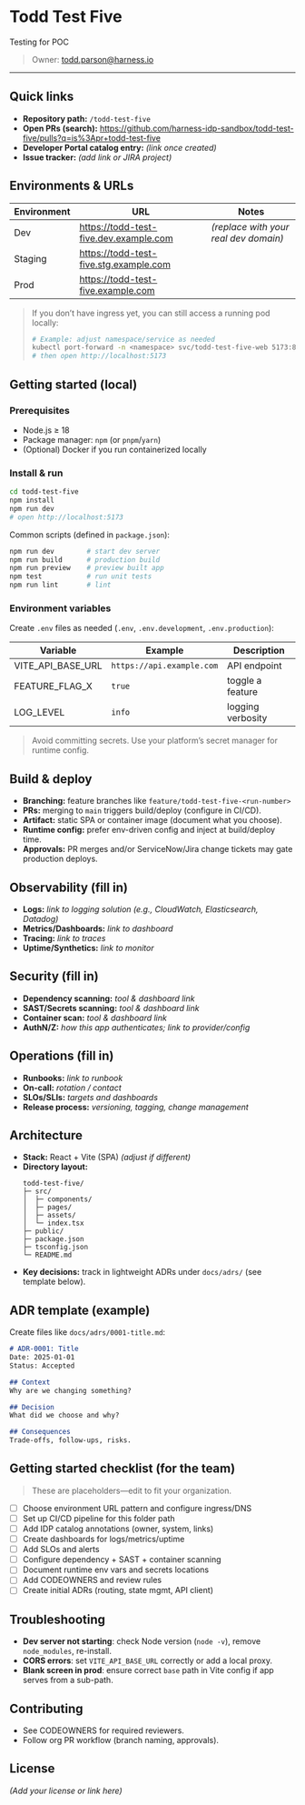 # Todd Test Five

Testing for POC

> Owner: todd.parson@harness.io

---

## Quick links

- **Repository path:** `/todd-test-five`
- **Open PRs (search):** https://github.com/harness-idp-sandbox/todd-test-five/pulls?q=is%3Apr+todd-test-five
- **Developer Portal catalog entry:** _(link once created)_
- **Issue tracker:** _(add link or JIRA project)_

## Environments & URLs

| Environment | URL | Notes |
|---|---|---|
| Dev | https://todd-test-five.dev.example.com | _(replace with your real dev domain)_ |
| Staging | https://todd-test-five.stg.example.com |  |
| Prod | https://todd-test-five.example.com |  |

> If you don’t have ingress yet, you can still access a running pod locally:
>
> ```bash
> # Example: adjust namespace/service as needed
> kubectl port-forward -n <namespace> svc/todd-test-five-web 5173:80
> # then open http://localhost:5173
> ```

## Getting started (local)

### Prerequisites
- Node.js ≥ 18
- Package manager: `npm` (or `pnpm`/`yarn`)
- (Optional) Docker if you run containerized locally

### Install & run

```bash
cd todd-test-five
npm install
npm run dev
# open http://localhost:5173
```

Common scripts (defined in `package.json`):

```bash
npm run dev        # start dev server
npm run build      # production build
npm run preview    # preview built app
npm test           # run unit tests
npm run lint       # lint
```

### Environment variables

Create `.env` files as needed (`.env`, `.env.development`, `.env.production`):

| Variable | Example | Description |
|---|---|---|
| VITE_API_BASE_URL | `https://api.example.com` | API endpoint |
| FEATURE_FLAG_X | `true` | toggle a feature |
| LOG_LEVEL | `info` | logging verbosity |

> Avoid committing secrets. Use your platform’s secret manager for runtime config.

## Build & deploy

- **Branching:** feature branches like `feature/todd-test-five-<run-number>`
- **PRs:** merging to `main` triggers build/deploy (configure in CI/CD).
- **Artifact:** static SPA or container image (document what you choose).
- **Runtime config:** prefer env-driven config and inject at build/deploy time.
- **Approvals:** PR merges and/or ServiceNow/Jira change tickets may gate production deploys.

## Observability (fill in)

- **Logs:** _link to logging solution (e.g., CloudWatch, Elasticsearch, Datadog)_
- **Metrics/Dashboards:** _link to dashboard_
- **Tracing:** _link to traces_
- **Uptime/Synthetics:** _link to monitor_

## Security (fill in)

- **Dependency scanning:** _tool & dashboard link_
- **SAST/Secrets scanning:** _tool & dashboard link_
- **Container scan:** _tool & dashboard link_
- **AuthN/Z:** _how this app authenticates; link to provider/config_

## Operations (fill in)

- **Runbooks:** _link to runbook_
- **On-call:** _rotation / contact_
- **SLOs/SLIs:** _targets and dashboards_
- **Release process:** _versioning, tagging, change management_

## Architecture

- **Stack:** React + Vite (SPA) _(adjust if different)_
- **Directory layout:**
  ```
  todd-test-five/
  ├─ src/
  │  ├─ components/
  │  ├─ pages/
  │  ├─ assets/
  │  └─ index.tsx
  ├─ public/
  ├─ package.json
  ├─ tsconfig.json
  └─ README.md
  ```
- **Key decisions:** track in lightweight ADRs under `docs/adrs/` (see template below).

## ADR template (example)

Create files like `docs/adrs/0001-title.md`:

```markdown
# ADR-0001: Title
Date: 2025-01-01
Status: Accepted

## Context
Why are we changing something?

## Decision
What did we choose and why?

## Consequences
Trade-offs, follow-ups, risks.
```

## Getting started checklist (for the team)

> These are placeholders—edit to fit your organization.

- [ ] Choose environment URL pattern and configure ingress/DNS
- [ ] Set up CI/CD pipeline for this folder path
- [ ] Add IDP catalog annotations (owner, system, links)
- [ ] Create dashboards for logs/metrics/uptime
- [ ] Add SLOs and alerts
- [ ] Configure dependency + SAST + container scanning
- [ ] Document runtime env vars and secrets locations
- [ ] Add CODEOWNERS and review rules
- [ ] Create initial ADRs (routing, state mgmt, API client)

## Troubleshooting

- **Dev server not starting**: check Node version (`node -v`), remove `node_modules`, re-install.
- **CORS errors**: set `VITE_API_BASE_URL` correctly or add a local proxy.
- **Blank screen in prod**: ensure correct `base` path in Vite config if app serves from a sub-path.

## Contributing
- See CODEOWNERS for required reviewers.
- Follow org PR workflow (branch naming, approvals).

## License

_(Add your license or link here)_
